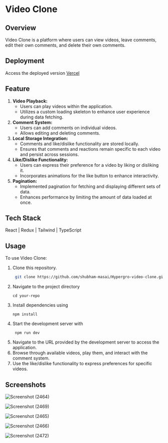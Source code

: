 # Video Clone

## Overview
Video Clone is a platform where users can view videos, leave comments, edit their own comments, and delete their own comments.

## Deployment
Access the deployed version [Vercel](https://hypergro-video-clone.vercel.app/)
## Feature 
1. **Video Playback:**
   - Users can play videos within the application.
   - Utilizes a custom loading skeleton to enhance user experience during data fetching.
2. **Comment System:**
   - Users can add comments on individual videos.
   - Allows editing and deleting comments. 
3. **Local Storage Integration:**
   - Comments and like/dislike functionality are stored locally.
   - Ensures that comments and reactions remain specific to each video and persist across sessions.
4. **Like/Dislike Functionality:**
   - Users can express their preference for a video by liking or disliking it.
   - Incorporates animations for the like button to enhance interactivity.
5. **Pagination:**
   - Implemented pagination for fetching and displaying different sets of data.
   - Enhances performance by limiting the amount of data loaded at once.
  
## Tech Stack
 React | Redux | Tailwind | TypeScript

## Usage
To use Video Clone:

1. Clone this repository.
   ```bash
    git clone https://github.com/shubham-masai/Hypergro-video-clone.git
    ```
2. Navigate to the project directory
    ```
    cd your-repo
    ```
3. Install dependencies using
   ```
   npm install
    ```
4. Start the development server with
   ```
    npm run dev
     ```
5. Navigate to the URL provided by the development server to access the application.
10. Browse through available videos, play them, and interact with the comment system.
11. Use the like/dislike functionality to express preferences for specific videos.

## Screenshots
![Screenshot (2464)](https://github.com/shubham-masai/Hypergro-video-clone/assets/130532573/a4b56d3c-b78c-4eb6-a0ef-7b4279b57715)

![Screenshot (2469)](https://github.com/shubham-masai/Hypergro-video-clone/assets/130532573/a376b16c-9795-4ce9-9b44-7ed5c4f8134e)

![Screenshot (2465)](https://github.com/shubham-masai/Hypergro-video-clone/assets/130532573/91c6fc26-aa71-475a-8ca7-7a9eb80abdf6)

![Screenshot (2466)](https://github.com/shubham-masai/Hypergro-video-clone/assets/130532573/61ec0337-07f1-40f1-b907-1f4e989f459c)

![Screenshot (2472)](https://github.com/shubham-masai/Hypergro-video-clone/assets/130532573/5a4d4d4c-20ba-4cd0-92bf-31dc337a3abd)


